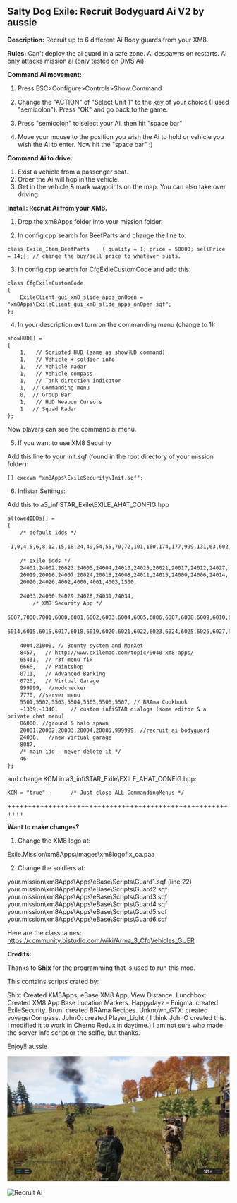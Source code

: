## Salty Dog Exile: Recruit Bodyguard Ai V2 by aussie

**Description:** Recruit up to 6 different Ai Body guards from your XM8. 

**Rules:** Can't deploy the ai guard in a safe zone. Ai despawns on restarts. Ai only attacks mission ai (only tested on DMS Ai).

**Command Ai movement:**

1. Press ESC>Configure>Controls>Show:Command

2. Change the "ACTION" of "Select Unit 1" to the key of your choice (I used "semicolon"). Press "OK" and go back to the game.

3. Press "semicolon" to select your Ai, then hit "space bar"

4. Move your mouse to the position you wish the Ai to hold or vehicle you wish the Ai to enter. Now hit the "space bar" :)

**Command Ai to drive:**

1. Exist a vehicle from a passenger seat.
2. Order the Ai will hop in the vehicle.
3. Get in the vehicle & mark waypoints on the map. You can also take over driving.


**Install: Recruit Ai from your XM8.**

1. Drop the xm8Apps folder into your mission folder.

2. In config.cpp search for BeefParts and change the line to:
```
class Exile_Item_BeefParts    { quality = 1; price = 50000; sellPrice = 14;}; // change the buy/sell price to whatever suits.

```
3. In config.cpp search for CfgExileCustomCode and add this:
```
class CfgExileCustomCode 
{
	ExileClient_gui_xm8_slide_apps_onOpen = "xm8Apps\ExileClient_gui_xm8_slide_apps_onOpen.sqf";																							 
};
```
4. In your description.ext turn on the commanding menu (change to 1):
```
showHUD[] =
{
    1,   // Scripted HUD (same as showHUD command)
    1,   // Vehicle + soldier info
    1,   // Vehicle radar
    1,   // Vehicle compass
    1,   // Tank direction indicator
    1,  // Commanding menu
    0,  // Group Bar
    1,   // HUD Weapon Cursors
    1   // Squad Radar
};
```
Now players can see the command ai menu. 

 5. If you want to use XM8 Secuirty 
 
 Add this line to your init.sqf (found in the root directory of your mission folder):

```
[] execVm "xm8Apps\ExileSecurity\Init.sqf";

```
6. Infistar Settings:

Add this to a3_infiSTAR_Exile\EXILE_AHAT_CONFIG.hpp

```
allowedIDDs[] =
{
	/* default idds */
	-1,0,4,5,6,8,12,15,18,24,49,54,55,70,72,101,160,174,177,999,131,63,602,301,

	/* exile idds */
	24001,24002,20023,24005,24004,24010,24025,20021,20017,24012,24027,
	20019,20016,24007,20024,20018,24008,24011,24015,24000,24006,24014,
	20020,24026,4002,4000,4001,4003,1500,

	24033,24030,24029,24028,24031,24034,
		/* XM8 Security App */
	5007,7000,7001,6000,6001,6002,6003,6004,6005,6006,6007,6008,6009,6010,6011,6012,6013,
	6014,6015,6016,6017,6018,6019,6020,6021,6022,6023,6024,6025,6026,6027,6028,6029,

	4004,21000,	// Bounty system and MarXet
	8457,	// http://www.exilemod.com/topic/9040-xm8-apps/
	65431,	// r3f menu fix
	6666,	// Paintshop
	0711,	// Advanced Banking
	0720,	// Virtual Garage
	999999,  //modchecker
	7770, //server menu							  
	5501,5502,5503,5504,5505,5506,5507,	// BRAma Cookbook
	-1339,-1340,	// custom infiSTAR dialogs (some editor & a private chat menu)
	86000, //ground & halo spawn
	20001,20002,20003,20004,20005,999999, //recruit ai bodyguard 							 
	24036,   //new virtual garage
	8087,
	/* main idd - never delete it */
	46
};

```
and change KCM in a3_infiSTAR_Exile\EXILE_AHAT_CONFIG.hpp:

```
KCM = "true";		/* Just close ALL CommandingMenus */

```
++++++++++++++++++++++++++++++++++++++++++++++++++++++++++

**Want to make changes?**

1. Change the XM8 logo at:

Exile.Mission\xm8Apps\images\xm8logofix_ca.paa

2. Change the soldiers at:

your.mission\xm8Apps\Apps\eBase\Scripts\Guard1.sqf (line 22)
your.mission\xm8Apps\Apps\eBase\Scripts\Guard2.sqf 
your.mission\xm8Apps\Apps\eBase\Scripts\Guard3.sqf 
your.mission\xm8Apps\Apps\eBase\Scripts\Guard4.sqf 
your.mission\xm8Apps\Apps\eBase\Scripts\Guard5.sqf 
your.mission\xm8Apps\Apps\eBase\Scripts\Guard6.sqf 

Here are the classnames: https://community.bistudio.com/wiki/Arma_3_CfgVehicles_GUER

**Credits:**

Thanks to **Shix** for the programming that is used to run this mod.

This contains scripts crated by:

Shix: Created XM8Apps, eBase XM8 App, View Distance.
Lunchbox: Created XM8 App Base Location Markers.
Happydayz - Enigma: created ExileSecurity.
Brun: created BRAma Recipes.
Unknown_GTX: created voyagerCompass.
JohnO: created Player_Light ( I think JohnO created this. I modified it to work in Cherno Redux in daytime.)
I am not sure who made the server info script or the selfie, but thanks.

Enjoy!!
aussie

![Recruit Ai](https://raw.githubusercontent.com/aussie-battler/Salty-Dog-Exile-Recruit-Ai/master/20170906170504_1.jpg)

![Recruit Ai](https://cdn.discordapp.com/attachments/331697969231298562/562792653440286730/unknown.png)
